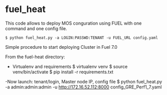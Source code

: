 # fuel_heat
This code allows to deploy MOS conguration using FUEL with one command and one config file.

    $ python fuel_heat.py -a LOGIN:PASSWD:TENANT -u FUEL_URL config.yaml

Simple procedure to start deploying Cluster in Fuel 7.0

From the fuel-heat directory:

- Virtualenv and requirements
$ virtualenv venv
$ source venv/bin/activate
$ pip install -r requirements.txt

-Now launch: tenant/login, Master node IP, config file
$ python fuel_heat.py -a admin:admin:admin -u http://172.16.52.112:8000 config_GRE_Perf1_7.yaml
